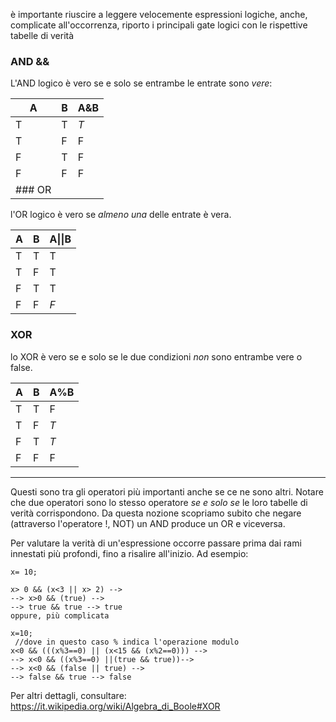 è importante riuscire a leggere velocemente espressioni logiche, anche, complicate all'occorrenza, riporto i principali gate logici con le rispettive tabelle di verità

### AND &&
L'AND logico è vero se e solo se entrambe le entrate sono *vere*:

| A   | B   | A&B |
| --- | --- | --- |
| T   | T   | *T* |
| T   | F   | F   |
| F   | T   | F   |
| F   | F   | F   |
### OR ||
l'OR logico è vero se *almeno una* delle entrate è vera.

| A   | B   | A\|\|B |
| --- | --- | ------ |
| T   | T   | T      |
| T   | F   | T      |
| F   | T   | T      |
| F   | F   | *F*    |
### XOR
lo XOR è vero se e solo se le due condizioni *non* sono entrambe vere o false.

| A   | B   | A%B |
| --- | --- | --- |
| T   | T   | F   |
| T   | F   | *T* |
| F   | T   | *T* |
| F   | F   | F   |

------------
Questi sono tra gli operatori più importanti anche se ce ne sono altri. Notare che due operatori sono lo stesso operatore *se e solo se* le loro tabelle di verità corrispondono.
Da questa nozione scopriamo subito che negare (attraverso l'operatore !, NOT) un AND produce un OR e viceversa.

Per valutare la verità di un'espressione occorre passare prima dai rami innestati più profondi, fino a risalire all'inizio. Ad esempio:
```
x= 10;

x> 0 && (x<3 || x> 2) -->
--> x>0 && (true) -->
--> true && true --> true
oppure, più complicata

x=10;
 //dove in questo caso % indica l'operazione modulo
x<0 && (((x%3==0) || (x<15 && (x%2==0))) -->
--> x<0 && ((x%3==0) ||(true && true))-->
--> x<0 && (false || true) -->
--> false && true --> false
```

Per altri dettagli, consultare:
https://it.wikipedia.org/wiki/Algebra_di_Boole#XOR
